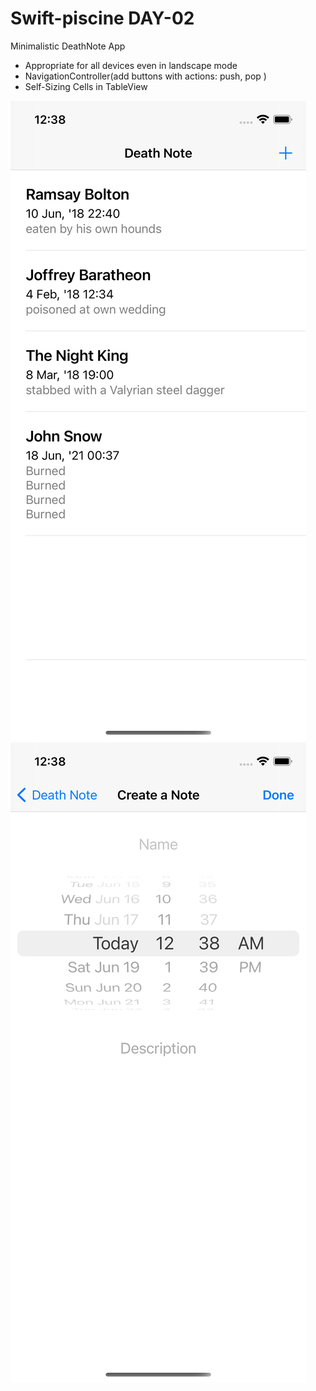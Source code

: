 # Swift-piscine DAY-02

Minimalistic DeathNote App
- Appropriate for all devices even in landscape mode
- NavigationController(add buttons with actions: push, pop )
- Self-Sizing Cells in TableView

![ScreenShot](TableView.png)
![ScreenShot](CreateView.png)

